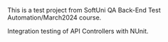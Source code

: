 This is a test project from SoftUni QA Back-End Test Automation/March2024 course.

Integration testing of API Controllers with NUnit.
